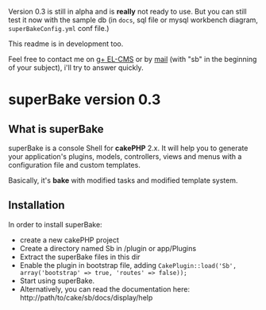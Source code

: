 Version 0.3 is still in alpha and is __really__ not ready to use. But you can still test it now with the sample db (in `docs`, sql file or mysql workbench diagram, `superBakeConfig.yml` conf file.)

This readme is in development too.

Feel free to contact me on [g+ EL-CMS](https://plus.google.com/u/0/b/110073171539347252283/) or by [mail](mailto:m.tancoigne@gmail.com) (with "sb" in the beginning of your subject), i'll try to answer quickly.

# superBake version 0.3
## What is superBake
superBake is a console Shell for __cakePHP__ 2.x. It will help you to generate your application's plugins, models, controllers, views and menus with a configuration file and custom templates.

Basically, it's __bake__ with modified tasks and modified template system.

## Installation
In order to install superBake:
 * create a new cakePHP project
 * Create a directory named Sb in /plugin or app/Plugins
 * Extract the superBake files in this dir
 * Enable the plugin in bootstrap file, adding `CakePlugin::load('Sb', array('bootstrap' => true, 'routes' => false));`
 * Start using superBake.
  * Alternatively, you can read the documentation here: http://path/to/cake/sb/docs/display/help